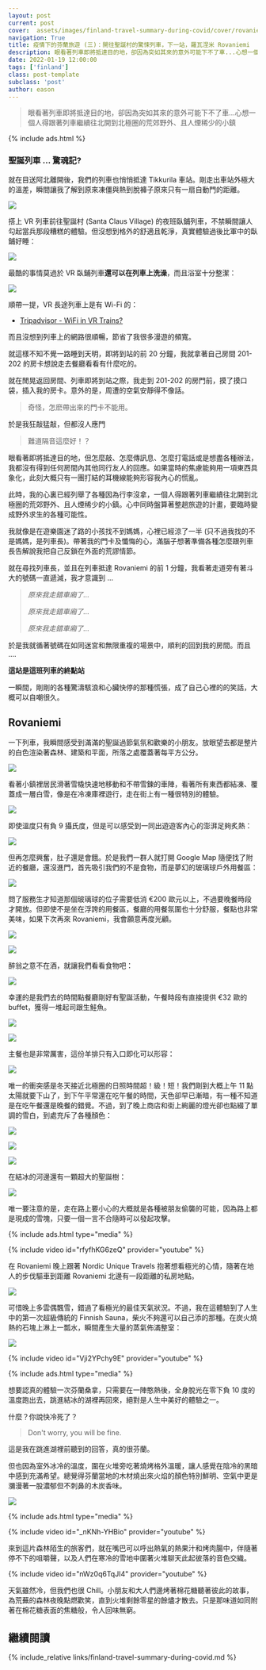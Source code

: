 ```yaml
---
layout: post
current: post
cover:  assets/images/finland-travel-summary-during-covid/cover/rovaniemi-train-station.png
navigation: True
title: 疫情下的芬蘭旅遊 (三)：開往聖誕村的驚悚列車，下一站，羅瓦涅米 Rovaniemi
description: 眼看著列車即將抵達目的地，卻因為突如其來的意外可能下不了車...心想一個人得跟著列車繼續往北開到北極圈的荒郊野外、且人煙稀少的小鎮
date: 2022-01-19 12:00:00
tags: ['finland']
class: post-template
subclass: 'post'
author: eason
---
```


> 眼看著列車即將抵達目的地，卻因為突如其來的意外可能下不了車...心想一個人得跟著列車繼續往北開到北極圈的荒郊野外、且人煙稀少的小鎮

{% include ads.html %}

### 聖誕列車 ... 驚魂記?

就在目送阿北離開後，我們的列車也悄悄抵達 Tikkurila 車站。剛走出車站外極大的溫差，瞬間讓我了解到原來凍僵與熱到脫褲子原來只有一扇自動門的距離。

![](assets/images/finland-travel-summary-during-covid/vr-train.jpg)

搭上 VR 列車前往聖誕村 (Santa Claus Village) 的夜班臥鋪列車，不禁瞬間讓人勾起當兵那段糟糕的體驗。但沒想到格外的舒適且乾淨，真實體驗過後比軍中的臥鋪好睡：

![](assets/images/finland-travel-summary-during-covid/inside-vr-train-1.jpg)

最酷的事情莫過於 VR 臥鋪列車**還可以在列車上洗澡**，而且浴室十分整潔：

![](assets/images/finland-travel-summary-during-covid/inside-vr-train-2.jpg)

順帶一提，VR 長途列車上是有 Wi-Fi 的：

- [Tripadvisor - WiFi in VR Trains?](https://www.tripadvisor.com/ShowTopic-g189896-i442-k11931138-WiFi_in_VR_Trains-Finland.html)

而且沒想到列車上的網路很順暢，節省了我很多漫遊的頻寬。

就這樣不知不覺一路睡到天明，即將到站的前 20 分鐘，我就拿著自己房間 201-202 的房卡想說走去餐廳看看有什麼吃的。

就在閒晃返回房間、列車即將到站之際，我走到 201-202 的房門前，摸了摸口袋，插入我的房卡。意外的是，周遭的空氣安靜得不像話。

> 奇怪，怎麽帶出來的門卡不能用。

於是我狂敲猛敲，但都沒人應門

> 難道隔音這麼好！？

眼看著即將抵達目的地，但怎麼敲、怎麼傳訊息、怎麼打電話或是想盡各種辦法，我都沒有得到任何房間內其他同行友人的回應。如果當時的焦慮能夠用一項東西具象化，此刻大概只有一團打結的耳機線能夠形容我內心的慌亂。

此時，我的心裏已經列舉了各種因為行李沒拿，一個人得跟著列車繼續往北開到北極圈的荒郊野外、且人煙稀少的小鎮。心中同時盤算著整趟旅遊的計畫，要臨時變成野外求生的各種可能性。

我就像是在遊樂園迷了路的小孩找不到媽媽，心裡已經涼了一半 (只不過我找的不是媽媽，是列車長)。帶著我的門卡及懺悔的心，滿腦子想著準備各種怎麼跟列車長告解說我把自己反鎖在外面的荒謬情節。

就在尋找列車長，並且在列車抵達 Rovaniemi 的前 1 分鐘，我看著走道旁有著斗大的號碼一直遞減，我才意識到 ...

> *原來我走錯車廂了...*
>
> *原來我走錯車廂了...*
>
> *原來我走錯車廂了...*

於是我就循著號碼在如同迷宮和無限重複的場景中，順利的回到我的房間。而且 ....

**這站是這班列車的終點站**

一瞬間，剛剛的各種驚濤駭浪和心臟快停的那種慌張，成了自己心裡的的笑話，大概可以自嘲很久。

## Rovaniemi

一下列車，我瞬間感受到滿滿的聖誕過節氣氛和歡樂的小朋友。放眼望去都是整片的白色渲染著森林、建築和平面，所落之處覆蓋著每平方公分。

![](assets/images/finland-travel-summary-during-covid/rovaniemi-train-station.jpg)

看著小鎮裡居民滑著雪橇快速地移動和不帶雪鍊的車陣，看著所有東西都結凍、覆蓋成一層白雪，像是在冷凍庫裡遊行，走在街上有一種很特別的體驗。

![](assets/images/finland-travel-summary-during-covid/rovaniemi-street.jpg)

即使溫度只有負 9 攝氏度，但是可以感受到一同出遊遊客內心的澎湃足夠炙熱：

![](assets/images/finland-travel-summary-during-covid/rovaniemi-minus-nine-degree.jpg)

但再怎麼興奮，肚子還是會餓。於是我們一群人就打開 Google Map 隨便找了附近的餐廳，還沒進門，首先吸引我們的不是食物，而是夢幻的玻璃球戶外用餐區：

![](assets/images/finland-travel-summary-during-covid/gustav-glass-ball.jpg)

問了服務生才知道那個玻璃球的位子需要低消 €200 歐元以上，不過要晚餐時段才開放。但即使不是坐在浮誇的用餐區，餐廳的用餐氛圍也十分舒服，餐點也非常美味，如果下次再來 Rovaniemi，我會願意再度光顧。

![](assets/images/finland-travel-summary-during-covid/gustav-overview.jpg)

![](assets/images/finland-travel-summary-during-covid/gustav-inside.jpg)

醉翁之意不在酒，就讓我們看看食物吧：

![](assets/images/finland-travel-summary-during-covid/gustav-buffet-1.jpg)

幸運的是我們去的時間點餐廳剛好有聖誕活動，午餐時段有直接提供 €32 歐的 buffet，獲得一堆起司跟生鮭魚。

![](assets/images/finland-travel-summary-during-covid/gustav-buffet-2.jpg)

![](assets/images/finland-travel-summary-during-covid/gustav-buffet-3.jpg)

主餐也是非常厲害，這份羊排只有入口即化可以形容：

![](assets/images/finland-travel-summary-during-covid/gustav-main-course.jpg)

唯一的衝突感是冬天接近北極圈的日照時間超！級！短！我們剛到大概上午 11 點太陽就要下山了，到下午平常還在吃午餐的時間，天色卻早已漸暗，有一種不知道是在吃午餐還是晚餐的錯覺。不過，到了晚上商店和街上絢麗的燈光卻也點綴了單調的雪白，到處充斥了各種顏色：

![](assets/images/finland-travel-summary-during-covid/lordi-square.jpg)

![](assets/images/finland-travel-summary-during-covid/rovaniemi-street-night.jpg)

![](assets/images/finland-travel-summary-during-covid/rovaniemi-street-night-2.jpg)

在結冰的河邊還有一顆超大的聖誕樹：

![](assets/images/finland-travel-summary-during-covid/rovaniemi-river-night.jpg)

唯一要注意的是，走在路上要小心的大概就是各種被朋友偷襲的可能，因為路上都是現成的雪塊，只要一個一言不合隨時可以發起攻擊。

{% include ads.html type="media" %}

{% include video id="rfyfhKG6zeQ" provider="youtube" %}

在 Rovaniemi 晚上跟著 Nordic Unique Travels 抱著想看極光的心情，隨著在地人的步伐驅車到距離 Rovaniemi 北邊有一段距離的私房地點。

![](assets/images/finland-travel-summary-during-covid/aurora-lake.png)

可惜晚上多雲偶飄雪，錯過了看極光的最佳天氣狀況。不過，我在這體驗到了人生中的第一次超級傳統的 Finnish Sauna，柴火不夠還可以自己添的那種。在炭火燒熱的石塊上淋上一瓢水，瞬間產生大量的蒸氣佈滿整室：

![](assets/images/finland-travel-summary-during-covid/sauna-steam.jpg)

{% include video id="Vji2YPchy9E" provider="youtube" %}

{% include ads.html type="media" %}

想要認真的體驗一次芬蘭桑拿，只需要在一陣憨熱後，全身脫光在零下負 10 度的溫度跑出去，跳進結冰的湖裡再回來，絕對是人生中美好的體驗之一。

什麼？你說快冷死了？

> Don't worry, you will be fine.

這是我在跳進湖裡前聽到的回答，真的很芬蘭。

但也因為室外冰冷的溫度，圍在火堆旁吃著燒烤格外溫暖，讓人感覺在陰冷的黑暗中感到充滿希望。總覺得芬蘭當地的木材燒出來火焰的顏色特別鮮明、空氣中更是瀰漫著一股濃郁但不刺鼻的木炭香味。

![](assets/images/finland-travel-summary-during-covid/sauna-bbq.jpg)

{% include ads.html type="media" %}

{% include video id="_nKNh-YHBio" provider="youtube" %}

來到這片森林陌生的旅客們，就在嘴巴可以呼出熱氣的熱果汁和烤肉腸中，伴隨著停不下的咀嚼聲，以及人們在寒冷的雪地中圍著火堆聊天此起彼落的音色交織。

{% include video id="nWz0q6TqJI4" provider="youtube" %}

天氣雖然冷，但我們也很 Chill。小朋友和大人們邊烤著棉花糖聽著彼此的故事，為荒蕪的森林夜晚點燃歡笑，直到火堆剩餘零星的餘燼才散去。只是那味道如同附著在棉花糖表面的焦糖般，令人回味無窮。

## 繼續閱讀

{% include_relative links/finland-travel-summary-during-covid.md %}
